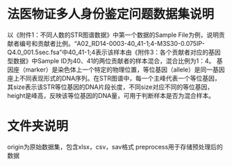 
# 法医物证多人身份鉴定问题数据集说明

以《附件1：不同人数的STR图谱数据》中第一个数据的Sample File为例，说明贡献者编号和贡献者比例。“A02_RD14-0003-40_41-1;4-M3S30-0.075IP-Q4.0_001.5sec.fsa”中40_41-1;4表示该样本由《附件3：各个贡献者对应的基因型数据》中Sample ID为40、41的两位贡献者的样本混合，混合比例为1：4。
基因座（marker）是染色体上一个特定的物理位置，等位基因（allele）是同一基因座上不同表现形式的DNA序列。在STR图谱中，每一个主峰代表一个等位基因，其size表示该STR等位基因的DNA片段长度，不同size对应不同的等位基因，height是峰高，反映该等位基因的DNA量，可用于判断样本是否为混合样本。

# 文件夹说明
origin为原始数据集，包含xlsx，csv，sav格式
preprocess用于存储预处理后的数据